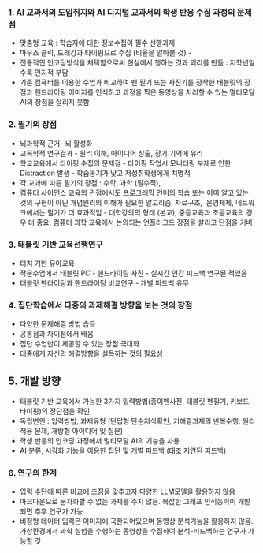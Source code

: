 ### 1. AI 교과서의 도입취지와 AI 디지털 교과서의 학생 반응 수집 과정의 문제점
- 맞춤형 교육 : 학습자에 대한 정보수집이 필수 선행과제
- 마우스 클릭, 드래깅과 타이핑으로 수집 (비율을 알아볼 것) - 
- 전통적인 인코딩방식을 채택함으로써 현실에서 행하는 것과 괴리를 만듦 : 저학년일 수록 인지적 부담 
- 기존 컴퓨터를 이용한 수업과 비교하여 펜 필기 또는 사진기를 장착한 태블릿의 장점과 핸드라이팅 이미지를 인식하고 과정을 찍은 동영상을 처리할 수 있는 멀티모달 AI의 장점을 살리지 못함

### 2. 필기의 장점
- 뇌과학적 근거- 뇌 활성화
- 교육학적 연구결과 - 원리 이해, 아이디어 창출, 장기 기억에 유리
- 학교교육에서 타이핑 수집의 문제점 - 타이핑 작업시 모니터링 부재로 인한 Distraction 발생 - 학습동기가 낮고 저성취학생에게 치명적
- 각 교과에 따른 필기의 장점 : 수학, 과학 (필수적), 
- 컴퓨터 사이언스 교육의 관점에서도 프로그래밍 언어의 학습 또는 이미 알고 있는 것의 구현이 아닌 개념원리의 이해가 필요한 알고리즘, 자료구조,  운영체제, 네트워크에서는 필기가 더 효과적임 - 대학강의의 형태 (본교), 중등교육과 초등교육의 경우 더 중요, 컴퓨터 과학 교육에서 논의되는 언플러그드 장점을 살리고 단점을 커버

### 3. 태블릿 기반 교육선행연구
- 터치 기반 유아교육
- 작문수업에서 태블릿 PC - 핸드라이팅 사진 - 실시간 인간 피드백 연구된 적있음
- 태블릿 펜라이팅과 핸드라이팅 비교연구 - 개별 피드백 유무 

### 4. 집단학습에서 다중의 과제해결 방향을 보는 것의 장점
- 다양한 문제해결 방법 습득
- 공통점과 차이점에서 배움
- 집단 수업만이 제공할 수 있는 장점 극대화
- 대중에게 자신의 해결방향을 설득하는 것의 필요성

## 5. 개발 방향
- 태블릿 기반 교육에서 가능한 3가지 입력방법(종이펜사진, 태블릿 펜필기, 키보드 타이핑)의 장단점을 확인 
- 독립변인 : 입력방법, 과제유형 (단답형 단순지식확인, 기해결과제의 반복수행, 원리적용 문제, 개방형 아이디어 및 질문)
- 학생 반응의 인코딩 과정에서 멀티모달 AI의 기능을 사용
- AI 분류, 시각화 기능을 이용한 집단 및 개별 피드백 (대조 지연된 피드백)

### 6. 연구의 한계
* 입력 수단에 따른 비교에 초점을 맞추고자 다양한 LLM모델을 활용하지 않음
* 마크다운으로 문자화할 수 없는 과제를 주지 않음. 복잡한 그래프 인식능력이 개발되면 추후 연구가 가능
* 비정형 데이터 입력은 이미지에 국한되어있으며 동영상 분석기능을 활용하지 않음. 가상환경에서 과학 실험을 수행하는 동영상을 수집하여 분석-피드백하는 연구가 가능할 것